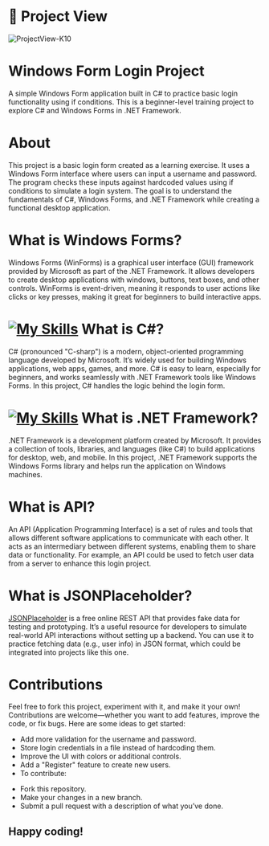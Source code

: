 # 📸 Project View
![ProjectView-K10](https://github.com/user-attachments/assets/b7741a71-f61f-44f2-a15c-03aae92f1f1b)

# Windows Form Login Project
A simple Windows Form application built in C# to practice basic login functionality using if conditions. This is a beginner-level training project to explore C# and Windows Forms in .NET Framework.

# About
This project is a basic login form created as a learning exercise. It uses a Windows Form interface where users can input a username and password. The program checks these inputs against hardcoded values using if conditions to simulate a login system. The goal is to understand the fundamentals of C#, Windows Forms, and .NET Framework while creating a functional desktop application.

# What is Windows Forms?
Windows Forms (WinForms) is a graphical user interface (GUI) framework provided by Microsoft as part of the .NET Framework. It allows developers to create desktop applications with windows, buttons, text boxes, and other controls. WinForms is event-driven, meaning it responds to user actions like clicks or key presses, making it great for beginners to build interactive apps.

# [![My Skills](https://skillicons.dev/icons?i=cs)](https://skillicons.dev) What is C#?
C# (pronounced "C-sharp") is a modern, object-oriented programming language developed by Microsoft. It’s widely used for building Windows applications, web apps, games, and more. C# is easy to learn, especially for beginners, and works seamlessly with .NET Framework tools like Windows Forms. In this project, C# handles the logic behind the login form.

# [![My Skills](https://skillicons.dev/icons?i=dotnet)](https://skillicons.dev) What is .NET Framework?
.NET Framework is a development platform created by Microsoft. It provides a collection of tools, libraries, and languages (like C#) to build applications for desktop, web, and mobile. In this project, .NET Framework supports the Windows Forms library and helps run the application on Windows machines.

# What is API?
An API (Application Programming Interface) is a set of rules and tools that allows different software applications to communicate with each other. It acts as an intermediary between different systems, enabling them to share data or functionality. For example, an API could be used to fetch user data from a server to enhance this login project.

# What is JSONPlaceholder?
[JSONPlaceholder](https://jsonplaceholder.typicode.com) is a free online REST API that provides fake data for testing and prototyping. It’s a useful resource for developers to simulate real-world API interactions without setting up a backend. You can use it to practice fetching data (e.g., user info) in JSON format, which could be integrated into projects like this one.

# Contributions
Feel free to fork this project, experiment with it, and make it your own! Contributions are welcome—whether you want to add features, improve the code, or fix bugs. Here are some ideas to get started:

- Add more validation for the username and password.
- Store login credentials in a file instead of hardcoding them.
- Improve the UI with colors or additional controls.
- Add a "Register" feature to create new users.
- To contribute:

* Fork this repository.
* Make your changes in a new branch.
* Submit a pull request with a description of what you’ve done.

## Happy coding!
